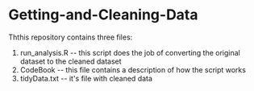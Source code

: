 # Getting-and-Cleaning-Data
Ththis repository contains three files:

1) run_analysis.R -- this script does the job of converting the original dataset to the cleaned dataset
2) CodeBook -- this file contains a description of how the script works
3) tidyData.txt -- it's file with cleaned data
